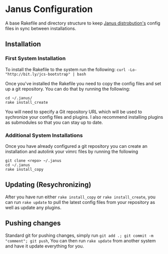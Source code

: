 # Janus Configuration

A base Rakefile and directory structure to keep [Janus distrobution's](https://github.com/carlhuda/janus) config files in
sync between installations. 

## Installation


### First System Installation

To install the Rakefile to the system run the following: `curl -Lo- "http://bit.ly/jcs-bootstrap" | bash`

Once you've installed the Rakefile you need to copy the config files and
set up a git repository. You can do that by running the following:

    cd ~/.janus/
    rake install_create

You will need to specify a Git repository URL which will be used to
sychronize your config files and plugins. I also recommend installing
plugins as submodules so that you can stay up to date.

### Additional System Installations

Once you have already configured a git repository you can create an
installation and autolink your vimrc files by running the following

    git clone <repo> ~/.janus
    cd ~/.janus
    rake install_copy


## Updating (Resychronizing)

After you have run either `rake install_copy` or `rake install_create`,
you can run `rake update` to pull the latest config files from your
repository as well as update any plugins.

## Pushing changes

Standard git for pushing changes, simply run `git add .; git commit -m "comment"; git push`,
You can then run `rake update` from another system and have it update
everything for you.
